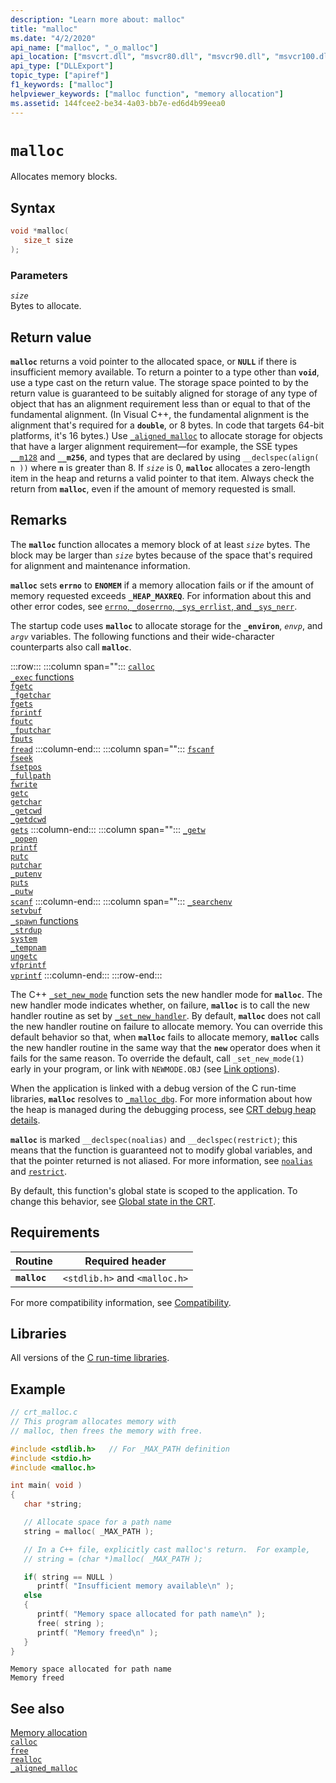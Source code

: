 ```yaml
---
description: "Learn more about: malloc"
title: "malloc"
ms.date: "4/2/2020"
api_name: ["malloc", "_o_malloc"]
api_location: ["msvcrt.dll", "msvcr80.dll", "msvcr90.dll", "msvcr100.dll", "msvcr100_clr0400.dll", "msvcr110.dll", "msvcr110_clr0400.dll", "msvcr120.dll", "msvcr120_clr0400.dll", "ucrtbase.dll", "api-ms-win-crt-heap-l1-1-0.dll", "api-ms-win-crt-private-l1-1-0.dll"]
api_type: ["DLLExport"]
topic_type: ["apiref"]
f1_keywords: ["malloc"]
helpviewer_keywords: ["malloc function", "memory allocation"]
ms.assetid: 144fcee2-be34-4a03-bb7e-ed6d4b99eea0
---
```

# `malloc`

Allocates memory blocks.

## Syntax

```C
void *malloc(
   size_t size
);
```

### Parameters

*`size`*\
Bytes to allocate.

## Return value

**`malloc`** returns a void pointer to the allocated space, or **`NULL`** if there is insufficient memory available. To return a pointer to a type other than **`void`**, use a type cast on the return value. The storage space pointed to by the return value is guaranteed to be suitably aligned for storage of any type of object that has an alignment requirement less than or equal to that of the fundamental alignment. (In Visual C++, the fundamental alignment is the alignment that's required for a **`double`**, or 8 bytes. In code that targets 64-bit platforms, it's 16 bytes.) Use [`_aligned_malloc`](aligned-malloc.md) to allocate storage for objects that have a larger alignment requirement—for example, the SSE types [`__m128`](../../cpp/m128.md) and **`__m256`**, and types that are declared by using `__declspec(align( n ))` where **`n`** is greater than 8. If *`size`* is 0, **`malloc`** allocates a zero-length item in the heap and returns a valid pointer to that item. Always check the return from **`malloc`**, even if the amount of memory requested is small.

## Remarks

The **`malloc`** function allocates a memory block of at least *`size`* bytes. The block may be larger than *`size`* bytes because of the space that's required for alignment and maintenance information.

**`malloc`** sets **`errno`** to **`ENOMEM`** if a memory allocation fails or if the amount of memory requested exceeds **`_HEAP_MAXREQ`**. For information about this and other error codes, see [`errno`, `_doserrno`, `_sys_errlist`, and `_sys_nerr`](../errno-doserrno-sys-errlist-and-sys-nerr.md).

The startup code uses **`malloc`** to allocate storage for the **`_environ`**, *`envp`*, and *`argv`* variables. The following functions and their wide-character counterparts also call **`malloc`**.

:::row:::
   :::column span="":::
      [`calloc`](calloc.md)\
      [`_exec` functions](../exec-wexec-functions.md)\
      [`fgetc`](fgetc-fgetwc.md)\
      [`_fgetchar`](fgetc-fgetwc.md)\
      [`fgets`](fgets-fgetws.md)\
      [`fprintf`](fprintf-fprintf-l-fwprintf-fwprintf-l.md)\
      [`fputc`](fputc-fputwc.md)\
      [`_fputchar`](fputc-fputwc.md)\
      [`fputs`](fputs-fputws.md)\
      [`fread`](fread.md)
   :::column-end:::
   :::column span="":::
      [`fscanf`](fscanf-fscanf-l-fwscanf-fwscanf-l.md)\
      [`fseek`](fseek-fseeki64.md)\
      [`fsetpos`](fsetpos.md)\
      [`_fullpath`](fullpath-wfullpath.md)\
      [`fwrite`](fwrite.md)\
      [`getc`](getc-getwc.md)\
      [`getchar`](getc-getwc.md)\
      [`_getcwd`](getcwd-wgetcwd.md)\
      [`_getdcwd`](getcwd-wgetcwd.md)\
      [`gets`](../gets-getws.md)
   :::column-end:::
   :::column span="":::
      [`_getw`](getw.md)\
      [`_popen`](popen-wpopen.md)\
      [`printf`](printf-printf-l-wprintf-wprintf-l.md)\
      [`putc`](putc-putwc.md)\
      [`putchar`](putc-putwc.md)\
      [`_putenv`](putenv-wputenv.md)\
      [`puts`](puts-putws.md)\
      [`_putw`](putw.md)\
      [`scanf`](scanf-scanf-l-wscanf-wscanf-l.md)
   :::column-end:::
   :::column span="":::
      [`_searchenv`](searchenv-wsearchenv.md)\
      [`setvbuf`](setvbuf.md)\
      [`_spawn` functions](../spawn-wspawn-functions.md)\
      [`_strdup`](strdup-wcsdup-mbsdup.md)\
      [`system`](system-wsystem.md)\
      [`_tempnam`](tempnam-wtempnam-tmpnam-wtmpnam.md)\
      [`ungetc`](ungetc-ungetwc.md)\
      [`vfprintf`](vfprintf-vfprintf-l-vfwprintf-vfwprintf-l.md)\
      [`vprintf`](vprintf-vprintf-l-vwprintf-vwprintf-l.md)
   :::column-end:::
:::row-end:::

The C++ [`_set_new_mode`](set-new-mode.md) function sets the new handler mode for **`malloc`**. The new handler mode indicates whether, on failure, **`malloc`** is to call the new handler routine as set by [`_set_new_handler`](set-new-handler.md). By default, **`malloc`** does not call the new handler routine on failure to allocate memory. You can override this default behavior so that, when **`malloc`** fails to allocate memory, **`malloc`** calls the new handler routine in the same way that the **`new`** operator does when it fails for the same reason. To override the default, call `_set_new_mode(1)` early in your program, or link with `NEWMODE.OBJ` (see [Link options](../link-options.md)).

When the application is linked with a debug version of the C run-time libraries, **`malloc`** resolves to [`_malloc_dbg`](malloc-dbg.md). For more information about how the heap is managed during the debugging process, see [CRT debug heap details](/visualstudio/debugger/crt-debug-heap-details).

**`malloc`** is marked `__declspec(noalias)` and `__declspec(restrict)`; this means that the function is guaranteed not to modify global variables, and that the pointer returned is not aliased. For more information, see [`noalias`](../../cpp/noalias.md) and [`restrict`](../../cpp/restrict.md).

By default, this function's global state is scoped to the application. To change this behavior, see [Global state in the CRT](../global-state.md).

## Requirements

|Routine|Required header|
|-------------|---------------------|
|**`malloc`**|`<stdlib.h>` and `<malloc.h>`|

For more compatibility information, see [Compatibility](../compatibility.md).

## Libraries

All versions of the [C run-time libraries](../crt-library-features.md).

## Example

```C
// crt_malloc.c
// This program allocates memory with
// malloc, then frees the memory with free.

#include <stdlib.h>   // For _MAX_PATH definition
#include <stdio.h>
#include <malloc.h>

int main( void )
{
   char *string;

   // Allocate space for a path name
   string = malloc( _MAX_PATH );

   // In a C++ file, explicitly cast malloc's return.  For example,
   // string = (char *)malloc( _MAX_PATH );

   if( string == NULL )
      printf( "Insufficient memory available\n" );
   else
   {
      printf( "Memory space allocated for path name\n" );
      free( string );
      printf( "Memory freed\n" );
   }
}
```

```Output
Memory space allocated for path name
Memory freed
```

## See also

[Memory allocation](../memory-allocation.md)\
[`calloc`](calloc.md)\
[`free`](free.md)\
[`realloc`](realloc.md)\
[`_aligned_malloc`](aligned-malloc.md)
